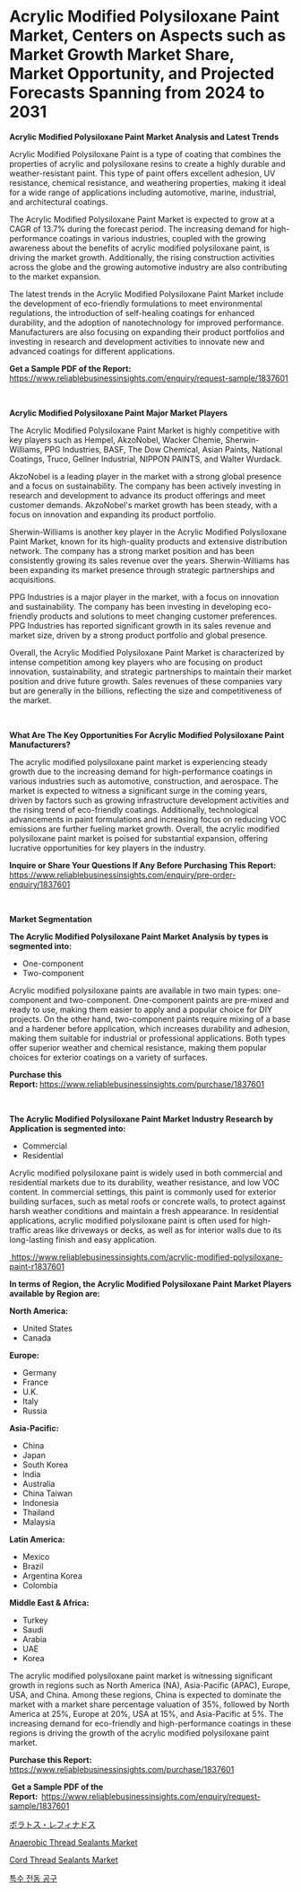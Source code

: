 <p><h1>Acrylic Modified Polysiloxane Paint Market, Centers on Aspects such as Market Growth Market Share, Market Opportunity, and Projected Forecasts Spanning from 2024 to 2031</h1></p><p><strong>Acrylic Modified Polysiloxane Paint Market Analysis and Latest Trends</strong></p>
<p><p>Acrylic Modified Polysiloxane Paint is a type of coating that combines the properties of acrylic and polysiloxane resins to create a highly durable and weather-resistant paint. This type of paint offers excellent adhesion, UV resistance, chemical resistance, and weathering properties, making it ideal for a wide range of applications including automotive, marine, industrial, and architectural coatings.</p><p>The Acrylic Modified Polysiloxane Paint Market is expected to grow at a CAGR of 13.7% during the forecast period. The increasing demand for high-performance coatings in various industries, coupled with the growing awareness about the benefits of acrylic modified polysiloxane paint, is driving the market growth. Additionally, the rising construction activities across the globe and the growing automotive industry are also contributing to the market expansion.</p><p>The latest trends in the Acrylic Modified Polysiloxane Paint Market include the development of eco-friendly formulations to meet environmental regulations, the introduction of self-healing coatings for enhanced durability, and the adoption of nanotechnology for improved performance. Manufacturers are also focusing on expanding their product portfolios and investing in research and development activities to innovate new and advanced coatings for different applications.</p></p>
<p><strong>Get a Sample PDF of the Report:&nbsp;</strong> <a href="https://www.reliablebusinessinsights.com/enquiry/request-sample/1837601">https://www.reliablebusinessinsights.com/enquiry/request-sample/1837601</a></p>
<p>&nbsp;</p>
<p><strong>Acrylic Modified Polysiloxane Paint Major Market Players</strong></p>
<p><p>The Acrylic Modified Polysiloxane Paint Market is highly competitive with key players such as Hempel, AkzoNobel, Wacker Chemie, Sherwin-Williams, PPG Industries, BASF, The Dow Chemical, Asian Paints, National Coatings, Truco, Gellner Industrial, NIPPON PAINTS, and Walter Wurdack. </p><p>AkzoNobel is a leading player in the market with a strong global presence and a focus on sustainability. The company has been actively investing in research and development to advance its product offerings and meet customer demands. AkzoNobel's market growth has been steady, with a focus on innovation and expanding its product portfolio.</p><p>Sherwin-Williams is another key player in the Acrylic Modified Polysiloxane Paint Market, known for its high-quality products and extensive distribution network. The company has a strong market position and has been consistently growing its sales revenue over the years. Sherwin-Williams has been expanding its market presence through strategic partnerships and acquisitions.</p><p>PPG Industries is a major player in the market, with a focus on innovation and sustainability. The company has been investing in developing eco-friendly products and solutions to meet changing customer preferences. PPG Industries has reported significant growth in its sales revenue and market size, driven by a strong product portfolio and global presence.</p><p>Overall, the Acrylic Modified Polysiloxane Paint Market is characterized by intense competition among key players who are focusing on product innovation, sustainability, and strategic partnerships to maintain their market position and drive future growth. Sales revenues of these companies vary but are generally in the billions, reflecting the size and competitiveness of the market.</p></p>
<p>&nbsp;</p>
<p><strong>What Are The Key Opportunities For Acrylic Modified Polysiloxane Paint Manufacturers?</strong></p>
<p><p>The acrylic modified polysiloxane paint market is experiencing steady growth due to the increasing demand for high-performance coatings in various industries such as automotive, construction, and aerospace. The market is expected to witness a significant surge in the coming years, driven by factors such as growing infrastructure development activities and the rising trend of eco-friendly coatings. Additionally, technological advancements in paint formulations and increasing focus on reducing VOC emissions are further fueling market growth. Overall, the acrylic modified polysiloxane paint market is poised for substantial expansion, offering lucrative opportunities for key players in the industry.</p></p>
<p><strong>Inquire or Share Your Questions If Any Before Purchasing This Report:</strong> <a href="https://www.reliablebusinessinsights.com/enquiry/pre-order-enquiry/1837601">https://www.reliablebusinessinsights.com/enquiry/pre-order-enquiry/1837601</a></p>
<p>&nbsp;</p>
<p><strong>Market Segmentation</strong></p>
<p><strong>The Acrylic Modified Polysiloxane Paint Market Analysis by types is segmented into:</strong></p>
<p><ul><li>One-component</li><li>Two-component</li></ul></p>
<p><p>Acrylic modified polysiloxane paints are available in two main types: one-component and two-component. One-component paints are pre-mixed and ready to use, making them easier to apply and a popular choice for DIY projects. On the other hand, two-component paints require mixing of a base and a hardener before application, which increases durability and adhesion, making them suitable for industrial or professional applications. Both types offer superior weather and chemical resistance, making them popular choices for exterior coatings on a variety of surfaces.</p></p>
<p><strong>Purchase this Report:&nbsp;</strong><a href="https://www.reliablebusinessinsights.com/purchase/1837601">https://www.reliablebusinessinsights.com/purchase/1837601</a></p>
<p>&nbsp;</p>
<p><strong>The Acrylic Modified Polysiloxane Paint Market Industry Research by Application is segmented into:</strong></p>
<p><ul><li>Commercial</li><li>Residential</li></ul></p>
<p><p>Acrylic modified polysiloxane paint is widely used in both commercial and residential markets due to its durability, weather resistance, and low VOC content. In commercial settings, this paint is commonly used for exterior building surfaces, such as metal roofs or concrete walls, to protect against harsh weather conditions and maintain a fresh appearance. In residential applications, acrylic modified polysiloxane paint is often used for high-traffic areas like driveways or decks, as well as for interior walls due to its long-lasting finish and easy application.</p></p>
<p><a href="https://www.reliablebusinessinsights.com/acrylic-modified-polysiloxane-paint-r1837601">&nbsp;https://www.reliablebusinessinsights.com/acrylic-modified-polysiloxane-paint-r1837601</a></p>
<p><strong>In terms of Region, the Acrylic Modified Polysiloxane Paint Market Players available by Region are:</strong></p>
<p>
    <p> <strong> North America: </strong>
        <ul>
            <li>United States</li>
            <li>Canada</li>
        </ul>
        </p> 
    <p> <strong> Europe: </strong>
        <ul>
            <li>Germany</li>
            <li>France</li>
            <li>U.K.</li>
            <li>Italy</li>
            <li>Russia</li>
        </ul>
        </p> 
    <p> <strong> Asia-Pacific: </strong>
        <ul>
            <li>China</li>
            <li>Japan</li>
            <li>South Korea</li>
            <li>India</li>
            <li>Australia</li>
            <li>China Taiwan</li>
            <li>Indonesia</li>
            <li>Thailand</li>
            <li>Malaysia</li>
        </ul>
        </p> 
    <p> <strong> Latin America: </strong>
        <ul>
            <li>Mexico</li>
            <li>Brazil</li>
            <li>Argentina Korea</li>
            <li>Colombia</li>
        </ul>
        </p> 
    <p> <strong> Middle East & Africa: </strong>
        <ul>
            <li>Turkey</li>
            <li>Saudi</li>
            <li>Arabia</li>
            <li>UAE</li>
            <li>Korea</li>
        </ul>
    </p>
    </p>
<p><p>The acrylic modified polysiloxane paint market is witnessing significant growth in regions such as North America (NA), Asia-Pacific (APAC), Europe, USA, and China. Among these regions, China is expected to dominate the market with a market share percentage valuation of 35%, followed by North America at 25%, Europe at 20%, USA at 15%, and Asia-Pacific at 5%. The increasing demand for eco-friendly and high-performance coatings in these regions is driving the growth of the acrylic modified polysiloxane paint market.</p></p>
<p><strong>Purchase this Report: </strong><a href="https://www.reliablebusinessinsights.com/purchase/1837601">https://www.reliablebusinessinsights.com/purchase/1837601</a></p>
<p>&nbsp;<strong>Get a Sample PDF of the Report:&nbsp;&nbsp;</strong><a href="https://www.reliablebusinessinsights.com/enquiry/request-sample/1837601">https://www.reliablebusinessinsights.com/enquiry/request-sample/1837601</a></p>
<p><strong></strong></p>
<p><p><a href="https://medium.com/@arimuller2009/%E7%B2%BE%E8%A3%BD%E3%83%9C%E3%83%A9%E3%83%88%E3%82%B9%E5%B8%82%E5%A0%B4%E8%A6%8F%E6%A8%A1%E3%81%AF%E5%B9%B4%E9%96%93%E6%88%90%E9%95%B7%E7%8E%87-%E3%81%A7%E6%8B%A1%E5%A4%A7%E3%81%97%E3%81%A6%E3%81%8A%E3%82%8A-%E3%81%93%E3%81%AE%E3%83%AC%E3%83%9D%E3%83%BC%E3%83%88%E3%81%A7%E3%81%AF%E3%82%BF%E3%82%A4%E3%83%97-%E5%BF%9C%E7%94%A8-%E6%88%90%E9%95%B7-%E3%81%8A%E3%82%88%E3%81%B32024%E5%B9%B4%E3%81%8B%E3%82%892031%E5%B9%B4%E3%81%BE%E3%81%A7%E3%81%AE%E4%BA%88%E6%B8%AC%E3%81%AB%E3%82%88%E3%82%8B%E5%88%86%E6%9E%90%E3%81%8C%E3%82%AB%E3%83%90%E3%83%BC%E3%81%95%E3%82%8C%E3%81%A6%E3%81%84%E3%81%BE%E3%81%99-042b45c2359a">ボラトス・レフィナドス</a></p><p><a href="https://github.com/Hunterico88/Market-Research-Report-List-1/blob/main/anaerobic-thread-sealants-market.md">Anaerobic Thread Sealants Market</a></p><p><a href="https://github.com/zolotuy145/Market-Research-Report-List-1/blob/main/cord-thread-sealants-market.md">Cord Thread Sealants Market</a></p><p><a href="https://medium.com/@stanleylyittle554467/%EC%A0%84%EB%AC%B8-%EB%8F%84%EA%B5%AC-%EC%8B%9C%EC%9E%A5-%EC%A0%90%EC%9C%A0%EC%9C%A8-%EB%B0%8F-%EC%8B%9C%EC%9E%A5-%EB%B6%84%EC%84%9D-%EC%84%B1%EC%9E%A5-%EC%B6%94%EC%9D%B4-%EB%B0%8F-2024%EB%85%84%EB%B6%80%ED%84%B0-2031%EB%85%84%EA%B9%8C%EC%A7%80%EC%9D%98-%EC%98%88%EC%B8%A1-7e4c3f335002">특수 전동 공구</a></p></p>